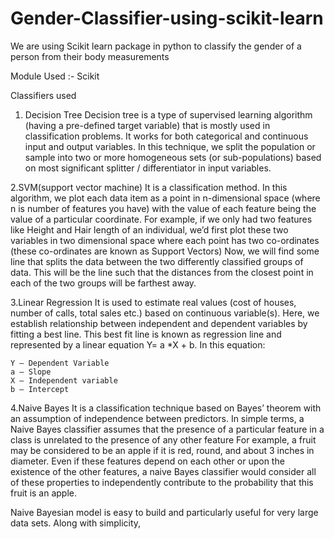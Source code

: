 # Gender-Classifier-using-scikit-learn
We are using Scikit learn package in python to classify the gender of a person from their body measurements

Module Used :- Scikit 

Classifiers used 
1. Decision Tree
Decision tree is a type of supervised learning algorithm (having a pre-defined target variable) that is mostly used
in classification problems. It works for both categorical and continuous input and output variables. In this 
technique, we split the population or sample into two or more homogeneous sets (or sub-populations) based on
most significant splitter / differentiator in input variables.

2.SVM(support vector machine)
It is a classification method. In this algorithm, we plot each data item as a point in n-dimensional space (where 
n is number of features you have) with the value of each feature being the value of a particular coordinate.
For example, if we only had two features like Height and Hair length of an individual, we’d first plot these two 
variables in two dimensional space where each point has two co-ordinates (these co-ordinates are known as Support Vectors)
Now, we will find some line that splits the data between the two differently classified groups of data.
This will be the line such that the distances from the closest point in each of the two groups will be farthest away.

3.Linear Regression
It is used to estimate real values (cost of houses, number of calls, total sales etc.) based on continuous 
variable(s). Here, we establish relationship between independent and dependent variables by fitting a best line. 
This best fit line is known as regression line and represented by a linear equation Y= a *X + b.
In this equation:

    Y – Dependent Variable
    a – Slope
    X – Independent variable
    b – Intercept

4.Naive Bayes
It is a classification technique based on Bayes’ theorem with an assumption of independence between predictors. In simple terms, 
a Naive Bayes classifier assumes that the presence of a particular feature in a class is unrelated to the presence of any
other feature
For example, a fruit may be considered to be an apple if it is red, round, and about 3 inches in diameter. 
Even if these features depend on each other or upon the existence of the other features, a naive Bayes classifier would
consider all of these properties to independently contribute to the probability that this fruit is an apple.
 
 Naive Bayesian model is easy to build and particularly useful for very large data sets. Along with simplicity, 
